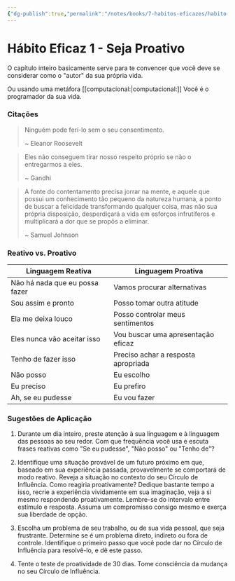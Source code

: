 ```yaml
---
{"dg-publish":true,"permalink":"/notes/books/7-habitos-eficazes/habito-eficaz-1-seja-proativo/","dgHomeLink":true,"dgPassFrontmatter":false}
---
```


# Hábito Eficaz 1 - Seja Proativo

O capítulo inteiro basicamente serve para te convencer que você deve se considerar como o "autor" da sua própria vida.

Ou usando uma metáfora [[computacional:|computacional:]] Você é o programador da sua vida.

### Citações

> Ninguém pode ferí-lo sem o seu consentimento.
> 
> ~ Eleanor Roosevelt

> Eles não conseguem tirar nosso respeito próprio se não o entregarmos a eles.
> 
> ~ Gandhi

> A fonte do contentamento precisa jorrar na mente, e aquele que possui um conhecimento tão pequeno da natureza humana, a ponto de buscar a felicidade transformando qualquer coisa, mas não sua própria disposição, desperdiçará a vida em esforços infrutíferos e multiplicará a dor que se propôs a eliminar.
> 
> ~ Samuel Johnson


### Reativo vs. Proativo

| Linguagem Reativa              | Linguagem Proativa                  |
| ------------------------------ | ----------------------------------- |
| Não há nada que eu possa fazer | Vamos procurar alternativas         |
| Sou assim e pronto             | Posso tomar outra atitude           |
| Ela me deixa louco             | Posso controlar meus sentimentos    |
| Eles nunca vão aceitar isso    | Vou buscar uma apresentação eficaz  |
| Tenho de fazer isso            | Preciso achar a resposta apropriada |
| Não posso                      | Eu escolho                          |
| Eu preciso                     | Eu prefiro                          |
| Ah, se eu pudesse              | Eu vou fazer                        |


### Sugestões de Aplicação

1. Durante um dia inteiro, preste atenção à sua linguagem e à linguagem das pessoas ao seu redor. Com que frequência você usa e escuta frases reativas como  "Se eu pudesse", "Não posso" ou "Tenho de"?

2. Identifique uma situação provável de um futuro próximo em que, baseado em sua experiência passada, provavelmente se comportará de modo reativo. Reveja a situação no contexto do seu Círculo de Influência. Como reagiria proativamente? Dedique bastante tempo a isso, recrie a experiência vividamente em sua imaginação, veja a si mesmo respondendo proativamente. Lembre-se do intervalo entre estímulo e resposta. Assuma um compromisso consigo mesmo e exerça sua liberdade de opção.

3. Escolha um problema de seu trabalho, ou de sua vida pessoal, que seja frustrante. Determine se é um problema direto, indireto ou fora de controle. Identifique o primeiro passo que você pode dar no Círculo de Influência para resolvê-lo, e dê este passo.

4. Tente o teste de proatividade de 30 dias. Tome consciência da mudança no seu Círculo de Influência.

